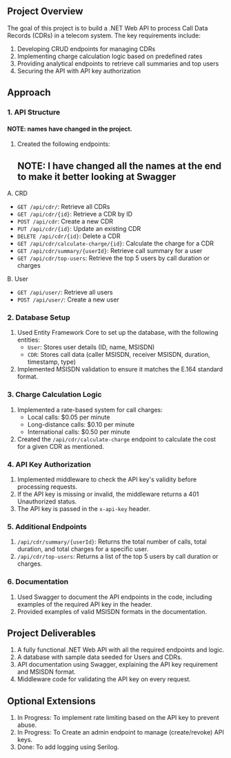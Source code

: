 ## Project Overview
The goal of this project is to build a .NET Web API to process Call Data Records (CDRs) in a telecom system. The key requirements include:

1. Developing CRUD endpoints for managing CDRs
2. Implementing charge calculation logic based on predefined rates
3. Providing analytical endpoints to retrieve call summaries and top users
4. Securing the API with API key authorization

## Approach

### 1. API Structure
#### NOTE:  names have changed in the project.
1. Created the following endpoints: 
 
   ## NOTE: I have changed all the names at the end to make it better looking at Swagger
 A. CRD
   - `GET /api/cdr/`: Retrieve all CDRs
   - `GET /api/cdr/{id}`: Retrieve a CDR by ID
   - `POST /api/cdr`: Create a new CDR
   - `PUT /api/cdr/{id}`: Update an existing CDR
   - `DELETE /api/cdr/{id}`: Delete a CDR
   - `GET /api/cdr/calculate-charge/{id}`: Calculate the charge for a CDR
   - `GET /api/cdr/summary/{userId}`: Retrieve call summary for a user
   - `GET /api/cdr/top-users`: Retrieve the top 5 users by call duration or charges
	
 B. User
   - `GET /api/user/`: Retrieve all users
   - `POST /api/user/`: Create a new user




### 2. Database Setup
1. Used Entity Framework Core to set up the database, with the following entities:
   - `User`: Stores user details (ID, name, MSISDN)
   - `CDR`: Stores call data (caller MSISDN, receiver MSISDN, duration, timestamp, type)
2. Implemented MSISDN validation to ensure it matches the E.164 standard format.

### 3. Charge Calculation Logic
1. Implemented a rate-based system for call charges:
   - Local calls: $0.05 per minute
   - Long-distance calls: $0.10 per minute
   - International calls: $0.50 per minute
2. Created the `/api/cdr/calculate-charge` endpoint to calculate the cost for a given CDR as mentioned.

### 4. API Key Authorization
1. Implemented middleware to check the API key's validity before processing requests.
2. If the API key is missing or invalid, the middleware returns a 401 Unauthorized status.
3. The API key is passed in the `x-api-key` header.

### 5. Additional Endpoints
1. `/api/cdr/summary/{userId}`: Returns the total number of calls, total duration, and total charges for a specific user.
2. `/api/cdr/top-users`: Returns a list of the top 5 users by call duration or charges.

### 6. Documentation
1. Used Swagger to document the API endpoints in the code, including examples of the required API key in the header.
2. Provided examples of valid MSISDN formats in the documentation.

## Project Deliverables
1. A fully functional .NET Web API with all the required endpoints and logic.
2. A database with sample data seeded for Users and CDRs.
3. API documentation using Swagger, explaining the API key requirement and MSISDN format.
4. Middleware code for validating the API key on every request.

## Optional Extensions
1. In Progress:   To implement rate limiting based on the API key to prevent abuse.
2. In Progress:   To Create an admin endpoint to manage (create/revoke) API keys.
3. Done: To add logging using Serilog.

